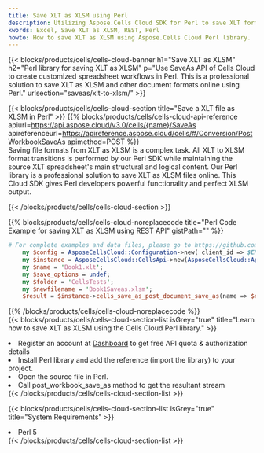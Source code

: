 ```yaml
---
title: Save XLT as XLSM using Perl 
description: Utilizing Aspose.Cells Cloud SDK for Perl to save XLT format file as XLSM format file. 
kwords: Excel, Save XLT as XLSM, REST, Perl
howto: How to save XLT as XLSM using Aspose.Cells Cloud Perl library.
---
```



{{< blocks/products/cells/cells-cloud-banner h1="Save XLT as XLSM" h2="Perl library for saving XLT as XLSM" p="Use SaveAs API of Cells Cloud to create customized spreadsheet workflows in Perl. This is a professional solution to save XLT as XLSM and other document formats online using Perl." urlsection="saveas/xlt-to-xlsm/" >}}

{{< blocks/products/cells/cells-cloud-section  title="Save a XLT file as XLSM in Perl" >}}
{{% blocks/products/cells/cells-cloud-api-reference  apiurl=https://api.aspose.cloud/v3.0/cells/{name}/SaveAs  apireferenceurl=https://apireference.aspose.cloud/cells/#/Conversion/PostWorkbookSaveAs  apimethod=POST %}}
<br/>
Saving file formats from XLT as XLSM is a complex task. All XLT to XLSM format transitions is performed by our Perl SDK while maintaining the source XLT spreadsheet's main structural and logical content. Our Perl library is a professional solution to save XLT as XLSM files online. This Cloud SDK gives Perl developers powerful functionality and perfect XLSM output.

{{< /blocks/products/cells/cells-cloud-section >}}

{{% blocks/products/cells/cells-cloud-noreplacecode title="Perl Code Example for saving XLT as XLSM using REST API" gistPath="" %}}
  
```perl
# For complete examples and data files, please go to https://github.com/aspose-cells-cloud/aspose-cells-cloud-perl/
    my $config = AsposeCellsCloud::Configuration->new( client_id => $ENV{'ProductClientId'}, client_secret => $ENV{'ProductClientSecret'});
    my $instance = AsposeCellsCloud::CellsApi->new(AsposeCellsCloud::ApiClient->new( $config));
    my $name = 'Book1.xlt';
    my $save_options = undef;
    my $folder = 'CellsTests';
    my $newfilename = 'Book1Saveas.xlsm';
    $result = $instance->cells_save_as_post_document_save_as(name => $name,save_options => $save_options, newfilename => $newfilename, folder => $folder);
```
  
{{% /blocks/products/cells/cells-cloud-noreplacecode  %}}
<br/>
{{< blocks/products/cells/cells-cloud-section-list isGrey="true"  title="Learn how to save XLT as XLSM using the Cells Cloud Perl library." >}}
<li>Register an account at <a href="https://dashboard.aspose.cloud/">Dashboard</a> to get free API quota & authorization details</li>
<li>Install Perl library and add the reference (import the library) to your project.</li>
<li>Open the source file in Perl.</li>
<li>Call post_workbook_save_as method to get the resultant stream</li>
{{< /blocks/products/cells/cells-cloud-section-list >}}

{{< blocks/products/cells/cells-cloud-section-list isGrey="true"  title="System Requirements" >}}
<li>Perl 5</li>
{{< /blocks/products/cells/cells-cloud-section-list >}}
